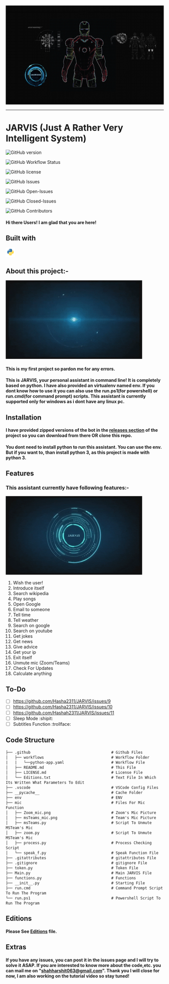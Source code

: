![GitBanner](pics/Intro.gif)

---

# JARVIS (Just A Rather Very Intelligent System)
![GitHub version](https://badgen.net/github/release/Hashah2311/JARVIS?color=blue)
<!--- --->
![GitHub Workflow Status](https://img.shields.io/github/workflow/status/Hashah2311/JARVIS/JARVIS?label=Build&style=plastic)
<!--- --->
![GitHub license](https://badgen.net/github/license/Hashah2311/JARVIS?color=cyan)
<!--- --->
<!---
![GitHub Stars](https://badgen.net/github/stars/Hashah2311/JARVIS?color=green)
![GitHub Forks](https://badgen.net/github/forks/Hashah2311/JARVIS?color=red)
--->
![GitHub Issues](https://badgen.net/github/issues/Hashah2311/JARVIS?color=yellow)
<!--- --->
![GitHub Open-Issues](https://badgen.net/github/open-issues/Hashah2311/JARVIS?color=orange)
<!--- --->
![GitHub Closed-Issues](https://badgen.net/github/closed-issues/Hashah2311/JARVIS?color=pink)
<!--- --->
![GitHub Contributors](https://badgen.net/github/contributors/Hashah2311/JARVIS?color=purple)
<!--- --->
<!---
![GitHub Repo-Dependants](https://badgen.net/github/dependents-repo/Hashah2311/JARVIS?color=grey)
![GitHub Pkg-Dependants](https://badgen.net/github/dependents-pkg/Hashah2311/JARVIS?color=black)
--->
#### Hi there Users! I am glad that you are here!
## Built with

<code><img height="30" src="https://raw.githubusercontent.com/github/explore/80688e429a7d4ef2fca1e82350fe8e3517d3494d/topics/python/python.png"></code>

## About this project:-
![GitBanner](pics/Home.gif)
#### This is my first project so pardon me for any errors.
#### This is JARVIS, your personal assistant in command line! It is completely based on python. I have also provided an virtualenv named env. If you dont know how to use it you can also use the run.ps1(for powershell) or run.cmd(for command prompt) scripts. This assistant is currently supported only for windows as i dont have any linux pc.
## Installation
#### I have provided zipped versions of the bot in the [releases section](https://github.com/Hashah2311/JARVIS/releases) of the project so you can download from there OR clone this repo.
#### You dont need to install python to run this assistant. You can use the env. But if you want to, than install python 3, as this project is made with python 3. 
## Features
### This assistant currently have following features:- 
![GitBanner](pics/Load.gif)
1. Wish the user! 
2. Introduce itself 
3. Search wikipedia 
4. Play songs 
5. Open Google 
6. Email to someone
7. Tell time 
8. Tell weather 
9. Search on google 
10. Search on youtube 
11. Get jokes 
12. Get news 
13. Give advice
14. Get your ip
15. Exit itself
16. Unmute mic (Zoom/Teams)
17. Check For Updates
18. Calculate anything

## To-Do
 - [ ] https://github.com/Hasha2311/JARVIS/issues/9
 - [ ] https://github.com/Hasha2311/JARVIS/issues/10
 - [ ] https://github.com/Hashah2311/JARVIS/issues/11
 - [ ] Sleep Mode :shipit:
 - [ ] Subtitles Function :trollface:

## Code Structure


    ├── .github                                    # Github Files
    │   ├── workflows                              # Workflow Folder
    |   |   └──python-app.yaml                     # Workflow File
    │   ├── README.md                              # This File
    │   ├── LICENSE.md                             # License File
    │   └── Editions.txt                           # Text File In Which Its Written What Parameters To Edit
    ├── .vscode                                    # VSCode Config Files
    ├── __pycache__                                # Cache Folder
    ├── env                                        # ENV
    ├── mic                                        # Files For Mic Function
    │   ├── Zoom_mic.png                           # Zoom's Mic Picture
    │   ├── msTeams_mic.png                        # Team's Mic Picture
    │   ├── msTeams.py                             # Script To Unmute MSTeam's Mic
    │   ├── zoom.py                                # Script To Unmute MSTeam's Mic
    │   ├── process.py                             # Process Checking Script
    │   └── speak_f.py                             # Speak Function File
    ├── .gitattributes                             # gitattributes File
    ├── .gitignore                                 # gitignore File
    ├── token.py                                   # Token File
    ├── Main.py                                    # Main JARVIS File
    ├── functions.py                               # Functions
    ├── __init__.py                                # Starting File
    ├── run.cmd                                    # Command Prompt Script To Run The Program
    └── run.ps1                                    # Powershell Script To Run The Program

## Editions
#### Please See [Editions](Editions.txt) file.
## Extras
#### If you have any issues, you can post it in the issues page and I will try to solve it ASAP. If you are interested to know more about the code,etc. you can mail me on "shahharshit063@gmail.com". Thank you I will close for now, I am also working on the tutorial video so stay tuned!